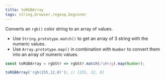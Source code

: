 ```yaml
---
title: toRGBArray
tags: string,browser,regexp,beginner
---
```


Converts an `rgb()` color string to an array of values.

- Use `String.prototype.match()` to get an array of 3 string with the numeric values.
- Use `Array.prototype.map()` in combination with `Number` to convert them into an array of numeric values.

```js
const toRGBArray = rgbStr => rgbStr.match(/\d+/g).map(Number);
```

```js
toRGBArray('rgb(255,12,0)'); // [255, 12, 0]
```
